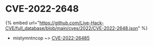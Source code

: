 # CVE-2022-2648
{% embed url="https://github.com/Live-Hack-CVE/full_database/blob/main/cves/2022/CVE-2022-2648.json" %}

* mistymntncop ~> [CVE-2022-26485](https://www.alice-snow.ru/2022/database/cve-2022-2648/cve-2022-26485-mistymntncop)